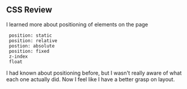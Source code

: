## CSS Review

I learned more about positioning of elements on the page

     position: static
     position: relative
     postion: absolute
     position: fixed
     z-index
     float
   
I had known about positioning before, but I wasn't really aware of what each one actually did.  Now I feel like I have a better grasp on layout.

   
